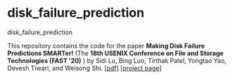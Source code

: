 # disk_failure_prediction
disk_failure_prediction

This repository contains the code for the paper **Making Disk Failure Predictions SMARTer!** (The **18th USENIX Conference on File and Storage Technologies (FAST '20)** ) by Sidi Lu, Bing Luo, Tirthak Patel, Yongtao Yao, Devesh Tiwari, and Weisong Shi. [[pdf\]](https://www.usenix.org/system/files/fast20-lu.pdf) [[project page\]](http://codegreen.cs.wayne.edu/wizard/) 